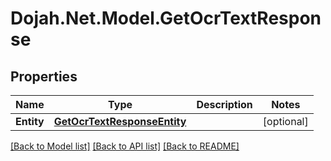 # Dojah.Net.Model.GetOcrTextResponse

## Properties

Name | Type | Description | Notes
------------ | ------------- | ------------- | -------------
**Entity** | [**GetOcrTextResponseEntity**](GetOcrTextResponseEntity.md) |  | [optional] 

[[Back to Model list]](../README.md#documentation-for-models) [[Back to API list]](../README.md#documentation-for-api-endpoints) [[Back to README]](../README.md)

